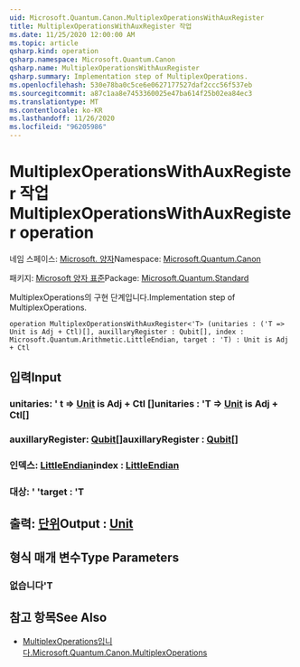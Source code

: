 ```yaml
---
uid: Microsoft.Quantum.Canon.MultiplexOperationsWithAuxRegister
title: MultiplexOperationsWithAuxRegister 작업
ms.date: 11/25/2020 12:00:00 AM
ms.topic: article
qsharp.kind: operation
qsharp.namespace: Microsoft.Quantum.Canon
qsharp.name: MultiplexOperationsWithAuxRegister
qsharp.summary: Implementation step of MultiplexOperations.
ms.openlocfilehash: 530e78ba0c5ce6e0627177527daf2ccc56f537eb
ms.sourcegitcommit: a87c1aa8e7453360025e47ba614f25b02ea84ec3
ms.translationtype: MT
ms.contentlocale: ko-KR
ms.lasthandoff: 11/26/2020
ms.locfileid: "96205986"
---
```

# <a name="multiplexoperationswithauxregister-operation"></a><span data-ttu-id="24f1f-102">MultiplexOperationsWithAuxRegister 작업</span><span class="sxs-lookup"><span data-stu-id="24f1f-102">MultiplexOperationsWithAuxRegister operation</span></span>

<span data-ttu-id="24f1f-103">네임 스페이스: [Microsoft. 양자](xref:Microsoft.Quantum.Canon)</span><span class="sxs-lookup"><span data-stu-id="24f1f-103">Namespace: [Microsoft.Quantum.Canon](xref:Microsoft.Quantum.Canon)</span></span>

<span data-ttu-id="24f1f-104">패키지: [Microsoft 양자 표준](https://nuget.org/packages/Microsoft.Quantum.Standard)</span><span class="sxs-lookup"><span data-stu-id="24f1f-104">Package: [Microsoft.Quantum.Standard](https://nuget.org/packages/Microsoft.Quantum.Standard)</span></span>


<span data-ttu-id="24f1f-105">MultiplexOperations의 구현 단계입니다.</span><span class="sxs-lookup"><span data-stu-id="24f1f-105">Implementation step of MultiplexOperations.</span></span>

```qsharp
operation MultiplexOperationsWithAuxRegister<'T> (unitaries : ('T => Unit is Adj + Ctl)[], auxillaryRegister : Qubit[], index : Microsoft.Quantum.Arithmetic.LittleEndian, target : 'T) : Unit is Adj + Ctl
```


## <a name="input"></a><span data-ttu-id="24f1f-106">입력</span><span class="sxs-lookup"><span data-stu-id="24f1f-106">Input</span></span>

### <a name="unitaries--t--unit--is-adj--ctl"></a><span data-ttu-id="24f1f-107">unitaries: ' t => [Unit](xref:microsoft.quantum.lang-ref.unit)  is Adj + Ctl []</span><span class="sxs-lookup"><span data-stu-id="24f1f-107">unitaries : 'T => [Unit](xref:microsoft.quantum.lang-ref.unit)  is Adj + Ctl[]</span></span>




### <a name="auxillaryregister--qubit"></a><span data-ttu-id="24f1f-108">auxillaryRegister: [Qubit](xref:microsoft.quantum.lang-ref.qubit)[]</span><span class="sxs-lookup"><span data-stu-id="24f1f-108">auxillaryRegister : [Qubit](xref:microsoft.quantum.lang-ref.qubit)[]</span></span>




### <a name="index--littleendian"></a><span data-ttu-id="24f1f-109">인덱스: [LittleEndian](xref:Microsoft.Quantum.Arithmetic.LittleEndian)</span><span class="sxs-lookup"><span data-stu-id="24f1f-109">index : [LittleEndian](xref:Microsoft.Quantum.Arithmetic.LittleEndian)</span></span>




### <a name="target--t"></a><span data-ttu-id="24f1f-110">대상: ' '</span><span class="sxs-lookup"><span data-stu-id="24f1f-110">target : 'T</span></span>





## <a name="output--unit"></a><span data-ttu-id="24f1f-111">출력: [단위](xref:microsoft.quantum.lang-ref.unit)</span><span class="sxs-lookup"><span data-stu-id="24f1f-111">Output : [Unit](xref:microsoft.quantum.lang-ref.unit)</span></span>



## <a name="type-parameters"></a><span data-ttu-id="24f1f-112">형식 매개 변수</span><span class="sxs-lookup"><span data-stu-id="24f1f-112">Type Parameters</span></span>

### <a name="t"></a><span data-ttu-id="24f1f-113">없습니다</span><span class="sxs-lookup"><span data-stu-id="24f1f-113">'T</span></span>



## <a name="see-also"></a><span data-ttu-id="24f1f-114">참고 항목</span><span class="sxs-lookup"><span data-stu-id="24f1f-114">See Also</span></span>

- [<span data-ttu-id="24f1f-115">MultiplexOperations입니다.</span><span class="sxs-lookup"><span data-stu-id="24f1f-115">Microsoft.Quantum.Canon.MultiplexOperations</span></span>](xref:Microsoft.Quantum.Canon.MultiplexOperations)